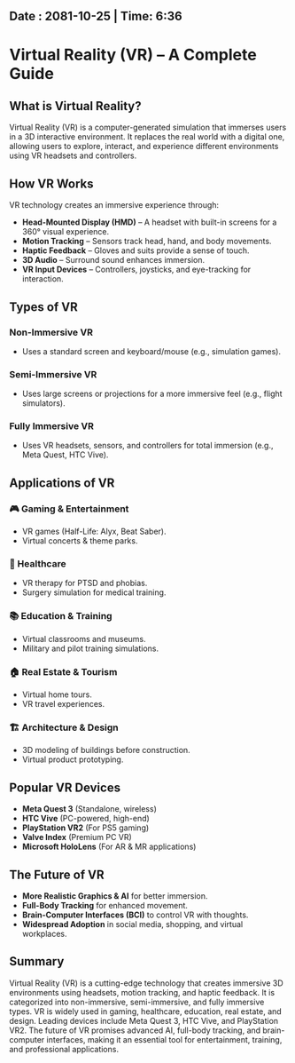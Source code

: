 Date : 2081-10-25   | Time: 6:36
---
# Virtual Reality (VR) – A Complete Guide

## What is Virtual Reality?

Virtual Reality (VR) is a computer-generated simulation that immerses users in a 3D interactive environment. It replaces the real world with a digital one, allowing users to explore, interact, and experience different environments using VR headsets and controllers.

## How VR Works

VR technology creates an immersive experience through:

- **Head-Mounted Display (HMD)** – A headset with built-in screens for a 360° visual experience.
- **Motion Tracking** – Sensors track head, hand, and body movements.
- **Haptic Feedback** – Gloves and suits provide a sense of touch.
- **3D Audio** – Surround sound enhances immersion.
- **VR Input Devices** – Controllers, joysticks, and eye-tracking for interaction.

## Types of VR

### Non-Immersive VR

- Uses a standard screen and keyboard/mouse (e.g., simulation games).

### Semi-Immersive VR

- Uses large screens or projections for a more immersive feel (e.g., flight simulators).

### Fully Immersive VR

- Uses VR headsets, sensors, and controllers for total immersion (e.g., Meta Quest, HTC Vive).

## Applications of VR

### 🎮 Gaming & Entertainment

- VR games (Half-Life: Alyx, Beat Saber).
- Virtual concerts & theme parks.

### 🏥 Healthcare

- VR therapy for PTSD and phobias.
- Surgery simulation for medical training.

### 📚 Education & Training

- Virtual classrooms and museums.
- Military and pilot training simulations.

### 🏠 Real Estate & Tourism

- Virtual home tours.
- VR travel experiences.

### 🏗️ Architecture & Design

- 3D modeling of buildings before construction.
- Virtual product prototyping.

## Popular VR Devices

- **Meta Quest 3** (Standalone, wireless)
- **HTC Vive** (PC-powered, high-end)
- **PlayStation VR2** (For PS5 gaming)
- **Valve Index** (Premium PC VR)
- **Microsoft HoloLens** (For AR & MR applications)

## The Future of VR

- **More Realistic Graphics & AI** for better immersion.
- **Full-Body Tracking** for enhanced movement.
- **Brain-Computer Interfaces (BCI)** to control VR with thoughts.
- **Widespread Adoption** in social media, shopping, and virtual workplaces.

## Summary
Virtual Reality (VR) is a cutting-edge technology that creates immersive 3D environments using headsets, motion tracking, and haptic feedback. It is categorized into non-immersive, semi-immersive, and fully immersive types. VR is widely used in gaming, healthcare, education, real estate, and design. Leading devices include Meta Quest 3, HTC Vive, and PlayStation VR2. The future of VR promises advanced AI, full-body tracking, and brain-computer interfaces, making it an essential tool for entertainment, training, and professional applications.


